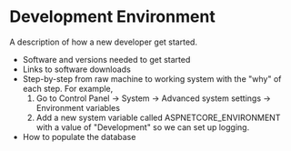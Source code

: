 # Development Environment

A description of how a new developer get started.

- Software and versions needed to get started
- Links to software downloads
- Step-by-step from raw machine to working system with the "why" of each step. For example, 
    1. Go to Control Panel -> System -> Advanced system settings -> Environment variables
    1. Add a new system variable called ASPNETCORE_ENVIRONMENT with a value of "Development" so we can set up logging.
- How to populate the database
